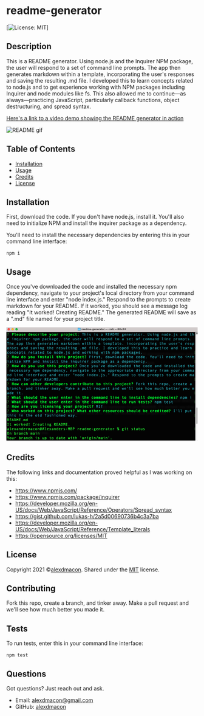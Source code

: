 # readme-generator

[![License: MIT](https://img.shields.io/badge/License-MIT-yellow.svg)]

## Description

This is a README generator. Using node.js and the Inquirer NPM package, the user will respond to a set of command line prompts. The app then generates markdown within a template, incorporating the user's responses and saving the resulting .md file. I developed this to learn concepts related to node.js and to get experience working with NPM packages including Inquirer and node modules like fs. This also allowed me to continue—as always—practicing JavaScript, particularly callback functions, object destructuring, and spread syntax.

[Here's a link to a video demo showing the README generator in action](https://drive.google.com/file/d/1ABlOvcJX1FA7pPAnOlrm02UJkzmfVbn4/view)

![README gif](/images/readme-generator.gif)

## Table of Contents

- [Installation](#installation)
- [Usage](#usage)
- [Credits](#credits)
- [License](#license)

## Installation

First, download the code. If you don't have node.js, install it. You'll also need to initialize NPM and install the inquirer package as a dependency.

You'll need to install the necessary dependencies by entering this in your command line interface:
```
npm i
```

## Usage

Once you've downloaded the code and installed the necessary npm dependency, navigate to your project's local directory from your command line interface and enter "node index.js." Respond to the prompts to create markdown for your README. If it worked, you should see a message log reading "It worked! Creating README." The generated README will save as a ".md" file named for your project title.

![README screenshot](images/readme-screenshot.png)

## Credits

The following links and documentation proved helpful as I was working on this:
- https://www.npmjs.com/
- https://www.npmjs.com/package/inquirer
- https://developer.mozilla.org/en-US/docs/Web/JavaScript/Reference/Operators/Spread_syntax
- https://gist.github.com/lukas-h/2a5d00690736b4c3a7ba
- https://developer.mozilla.org/en-US/docs/Web/JavaScript/Reference/Template_literals
- https://opensource.org/licenses/MIT


## License

Copyright 2021 ©[alexdmacon](https://github.com/alexdmacon). Shared under the [MIT](https://opensource.org/licenses/MIT) license.

## Contributing

Fork this repo, create a branch, and tinker away. Make a pull request and we'll see how much better you made it.

## Tests

To run tests, enter this in your command line interface: 
```
npm test
```

## Questions

Got questions? Just reach out and ask.

- Email: alexdmacon@gmail.com
- GitHub: [alexdmacon](https://github.com/alexdmacon)
